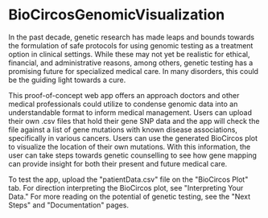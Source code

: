 # BioCircosGenomicVisualization
In the past decade, genetic research has made leaps and bounds towards the formulation of safe protocols for using genomic testing as a treatment option in clinical settings. While these may not yet be realistic for ethical, financial, and administrative reasons, among others, genetic testing has a promising future for specialized medical care. In many disorders, this could be the guiding light towards a cure. 

This proof-of-concept web app offers an approach doctors and other medical professionals could utilize to condense genomic data into an understandable format to inform medical management. Users can upload their own .csv files that hold their gene SNP data and the app will check the file against a list of gene mutations with known disease associations, specifically in various cancers. Users can use the generated BioCircos plot to visualize the location of their own mutations. With this information, the user can take steps towards genetic counselling to see how gene mapping can provide insight for both their present and future medical care. 

To test the app, upload the "patientData.csv" file on the "BioCircos Plot" tab. For direction interpreting the BioCircos plot, see "Interpreting Your Data." For more reading on the potential of genetic testing, see the "Next Steps" and "Documentation" pages. 

